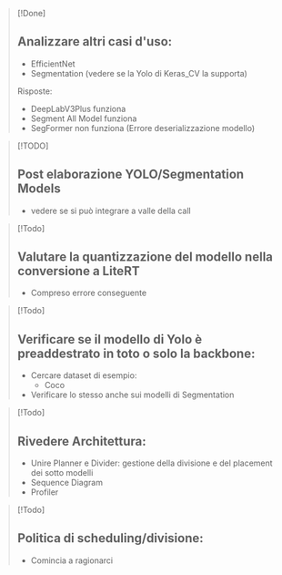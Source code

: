 
> [!Done]
> ## Analizzare altri casi d'uso:
> - EfficientNet
> - Segmentation (vedere se la Yolo di Keras_CV la supporta)
>
> Risposte:
> - DeepLabV3Plus funziona
> - Segment All Model funziona
> - SegFormer non funziona (Errore deserializzazione modello)

> [!TODO]
> ## Post elaborazione YOLO/Segmentation Models
> - vedere se si può integrare a valle della call

> [!Todo]
> ## Valutare la quantizzazione del modello nella conversione a LiteRT
> - Compreso errore conseguente

> [!Todo]
> ## Verificare se il modello di Yolo è preaddestrato in toto o solo la backbone:
> - Cercare dataset di esempio:
> 	- Coco
> - Verificare lo stesso anche sui modelli di Segmentation

> [!Todo]
> ## Rivedere Architettura:
> - Unire Planner e Divider: gestione della divisione e del placement dei sotto modelli
> - Sequence Diagram
> - Profiler

> [!Todo]
> ## Politica di scheduling/divisione:
> - Comincia a ragionarci

